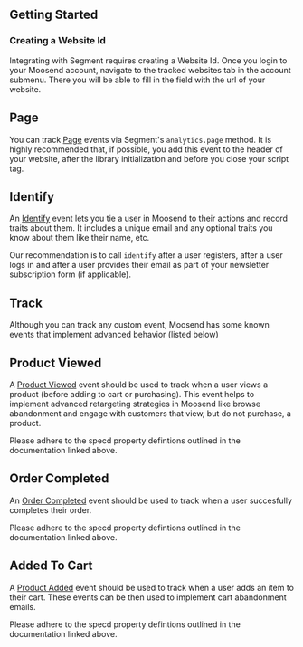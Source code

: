 ## Getting Started

### Creating a Website Id

Integrating with Segment requires creating a Website Id. Once you login to your Moosend account, navigate to the tracked websites tab in the account submenu. There you will be able to fill in the field with the url of your website.

## Page

You can track [Page](https://segment.com/docs/spec/page/) events via Segment's `analytics.page` method. It is highly recommended that, if possible, you add this event to the header of your website, after the library initialization and before you close your script tag.

## Identify

An [Identify](https://segment.com/docs/spec/identify/) event lets you tie a user in Moosend to their actions and record traits about them. It includes a unique email and any optional traits you know about them like their name, etc. 

Our recommendation is to call `identify` after a user registers, after a user logs in and after a user provides their email as part of your newsletter subscription form (if applicable).

## Track

Although you can track any custom event, Moosend has some known events that implement advanced behavior (listed below)

## Product Viewed  

A [Product Viewed](https://segment.com/docs/spec/ecommerce/v2/#product-viewed) event should be used to track when a user views a product (before adding to cart or purchasing). This event helps to implement advanced retargeting strategies in Moosend like browse abandonment and engage with customers that view, but do not purchase, a product.

Please adhere to the specd property defintions outlined in the documentation linked above.

## Order Completed

An [Order Completed](https://segment.com/docs/spec/ecommerce/v2/#order-completed) event should be used to track when a user succesfully completes their order.

Please adhere to the specd property defintions outlined in the documentation linked above.

## Added To Cart

A [Product Added](https://segment.com/docs/spec/ecommerce/v2/#product-added) event should be used to track when a user adds an item to their cart. These events can be then used to implement cart abandonment emails. 

Please adhere to the specd property defintions outlined in the documentation linked above.